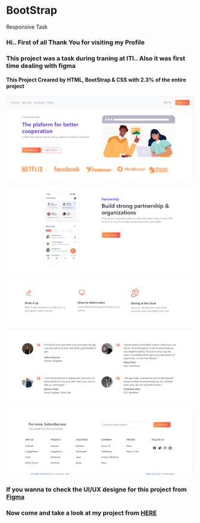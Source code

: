 # BootStrap
Responsive Task
### Hi.. First of all Thank You for visiting my Profile
### This project was a task during traning at ITI.. Also it was first time dealing with figma 

<div>
     <h4>This Project Creared by HTML, BootStrap & CSS with 2.3% of the entire project</h4>
  <img src="https://github.com/MahmoudElHassan/BootStrap/blob/main/Readme%20Image/1.png" width="">
     <h4></h4>
  <img src="https://github.com/MahmoudElHassan/BootStrap/blob/main/Readme%20Image/2.png" width="">
     <h4></h4>
  <img src="https://github.com/MahmoudElHassan/BootStrap/blob/main/Readme%20Image/3.png" width="">
     <h4></h4>
  <img src="https://github.com/MahmoudElHassan/BootStrap/blob/main/Readme%20Image/4.png" width="">
     <h4></h4>
  <img src="https://github.com/MahmoudElHassan/BootStrap/blob/main/Readme%20Image/5.png" width="">
 </div>
 
### If you wanna to check the UI/UX designe for this project from [Figma](https://www.figma.com/file/il3TZK1Wru0eAptudKCbH8/Collab-Collaboration-Software-Landing-Page-Template-(Community)?node-id=201%3A1004)

### Now come and take a look at my project from [HERE](http://boot-strap-five.vercel.app/) 
